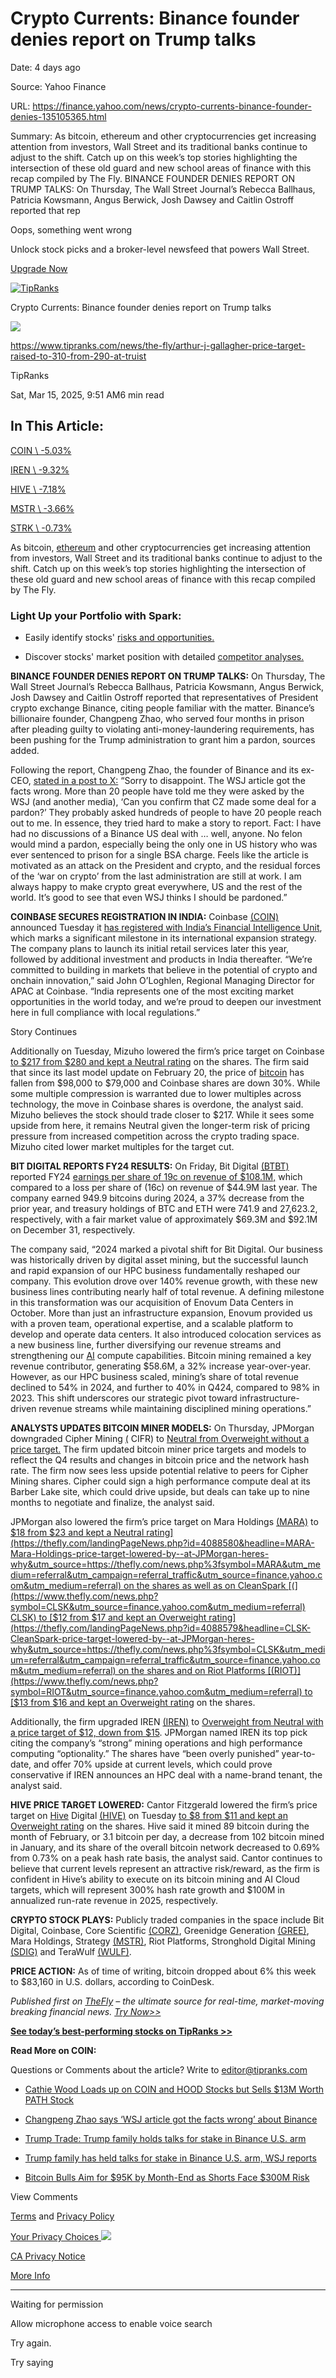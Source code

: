 # Crypto Currents: Binance founder denies report on Trump talks

Date: 4 days ago

Source: Yahoo Finance

URL: https://finance.yahoo.com/news/crypto-currents-binance-founder-denies-135105365.html

Summary: As bitcoin, ethereum and other cryptocurrencies get increasing attention from investors, Wall Street and its traditional banks continue to adjust to the shift. Catch up on this week’s top stories highlighting the intersection of these old guard and new school areas of finance with this recap compiled by The Fly. BINANCE FOUNDER DENIES REPORT ON TRUMP TALKS: On Thursday, The Wall Street Journal’s Rebecca Ballhaus, Patricia Kowsmann, Angus Berwick, Josh Dawsey and Caitlin Ostroff reported that rep

Oops, something went wrong

Unlock stock picks and a broker-level newsfeed that powers Wall Street.

[Upgrade Now](https://finance.yahoo.com/about/promos/silver/make2025yourbestyoy/?ncid=100002232)

[![TipRanks](https://s.yimg.com/ny/api/res/1.2/qZFu7UXtFqGvscv9CzqfHQ--/YXBwaWQ9aGlnaGxhbmRlcjt3PTE1NDtoPTQ4O2NmPXdlYnA-/https://s.yimg.com/os/creatr-uploaded-images/2020-12/48ae0b40-33f2-11eb-9ffe-57568e2946b3)](https://www.tipranks.com/ "TipRanks")

Crypto Currents: Binance founder denies report on Trump talks

![](<Base64-Image-Removed>)

https://www.tipranks.com/news/the-fly/arthur-j-gallagher-price-target-raised-to-310-from-290-at-truist

TipRanks

Sat, Mar 15, 2025, 9:51 AM6 min read

## In This Article:

[COIN \\
-5.03%](https://finance.yahoo.com/quote/COIN/ "COIN")

[IREN \\
-9.32%](https://finance.yahoo.com/quote/IREN/ "IREN")

[HIVE \\
-7.18%](https://finance.yahoo.com/quote/HIVE/ "HIVE")

[MSTR \\
-3.66%](https://finance.yahoo.com/quote/MSTR/ "MSTR")

[STRK \\
-0.73%](https://finance.yahoo.com/quote/STRK/ "STRK")

As bitcoin, [ethereum](https://www.tipranks.com/cryptocurrency/eth-usd?utm_source=finance.yahoo.com&utm_medium=referral) and other cryptocurrencies get increasing attention from investors, Wall Street and its traditional banks continue to adjust to the shift. Catch up on this week’s top stories highlighting the intersection of these old guard and new school areas of finance with this recap compiled by The Fly.

### Light Up your Portfolio with Spark:

- Easily identify stocks' [risks and opportunities.](https://www.tipranks.com/stocks/aapl/ai-stock-analysis?utm_source=finance.yahoo.com&utm_medium=referral)

- Discover stocks' market position with detailed [competitor analyses.](https://www.tipranks.com/stocks/aapl/ai-stock-analysis?utm_source=finance.yahoo.com&utm_medium=referral)


**BINANCE FOUNDER DENIES REPORT ON TRUMP TALKS:** On Thursday, The Wall Street Journal’s Rebecca Ballhaus, Patricia Kowsmann, Angus Berwick, Josh Dawsey and Caitlin Ostroff reported that representatives of President crypto exchange Binance, citing people familiar with the matter. Binance’s billionaire founder, Changpeng Zhao, who served four months in prison after pleading guilty to violating anti-money-laundering requirements, has been pushing for the Trump administration to grant him a pardon, sources added.

Following the report, Changpeng Zhao, the founder of Binance and its ex-CEO, [stated in a post to X:](https://thefly.com/landingPageNews.php?id=4089128&headline=$BTC;MSTR;COIN;MARA;RIOT;BTBT;BITF;WULF;GREE;SDIG;CORZ;$ECON;SPY;SPX-Changpeng-Zhao-says-WSJ-article-got-the-facts-wrong-about-Binance&utm_source=https://thefly.com/news.php%3fsymbol=COIN&utm_medium=referral&utm_campaign=referral_traffic&utm_source=finance.yahoo.com&utm_medium=referral) “Sorry to disappoint. The WSJ article got the facts wrong. More than 20 people have told me they were asked by the WSJ (and another media), ‘Can you confirm that CZ made some deal for a pardon?’ They probably asked hundreds of people to have 20 people reach out to me. In essence, they tried hard to make a story to report. Fact: I have had no discussions of a Binance US deal with … well, anyone. No felon would mind a pardon, especially being the only one in US history who was ever sentenced to prison for a single BSA charge. Feels like the article is motivated as an attack on the President and crypto, and the residual forces of the ‘war on crypto’ from the last administration are still at work. I am always happy to make crypto great everywhere, US and the rest of the world. It’s good to see that even WSJ thinks I should be pardoned.”

**COINBASE SECURES REGISTRATION IN INDIA:** Coinbase [(COIN)](https://www.thefly.com/news.php?symbol=COIN&utm_source=finance.yahoo.com&utm_medium=referral) announced Tuesday it [has registered with India’s Financial Intelligence Unit](https://thefly.com/landingPageNews.php?id=4087848&headline=COIN-Coinbase-secures-registration-in-India&utm_source=https://thefly.com/news.php%3fsymbol=COIN&utm_medium=referral&utm_campaign=referral_traffic&utm_source=finance.yahoo.com&utm_medium=referral), which marks a significant milestone in its international expansion strategy. The company plans to launch its initial retail services later this year, followed by additional investment and products in India thereafter. “We’re committed to building in markets that believe in the potential of crypto and onchain innovation,” said John O’Loghlen, Regional Managing Director for APAC at Coinbase. “India represents one of the most exciting market opportunities in the world today, and we’re proud to deepen our investment here in full compliance with local regulations.”

Story Continues

Additionally on Tuesday, Mizuho lowered the firm’s price target on Coinbase [to $217 from $280 and kept a Neutral rating](https://thefly.com/landingPageNews.php?id=4087037&headline=COIN-Mizuho-cuts-Coinbase-target-calls--pullback-overdone&utm_source=https://thefly.com/news.php%3fsymbol=COIN&utm_medium=referral&utm_campaign=referral_traffic&utm_source=finance.yahoo.com&utm_medium=referral) on the shares. The firm said that since its last model update on February 20, the price of [bitcoin](https://www.tipranks.com/cryptocurrency/btc-usd?utm_source=finance.yahoo.com&utm_medium=referral) has fallen from $98,000 to $79,000 and Coinbase shares are down 30%. While some multiple compression is warranted due to lower multiples across technology, the move in Coinbase shares is overdone, the analyst said. Mizuho believes the stock should trade closer to $217. While it sees some upside from here, it remains Neutral given the longer-term risk of pricing pressure from increased competition across the crypto trading space. Mizuho cited lower market multiples for the target cut.

**BIT DIGITAL REPORTS FY24 RESULTS:** On Friday, Bit Digital [(BTBT)](https://www.thefly.com/news.php?symbol=BTBT&utm_source=finance.yahoo.com&utm_medium=referral) reported FY24 [earnings per share of 19c on revenue of $108.1M,](https://bit-digital.com/press-releases/bit-digital-inc-announces-fiscal-year-2024-financial-results/?utm_source=finance.yahoo.com&utm_medium=referral) which compared to a loss per share of (16c) on revenue of $44.9M last year. The company earned 949.9 bitcoins during 2024, a 37% decrease from the prior year, and treasury holdings of BTC and ETH were 741.9 and 27,623.2, respectively, with a fair market value of approximately $69.3M and $92.1M on December 31, respectively.

The company said, “2024 marked a pivotal shift for Bit Digital. Our business was historically driven by digital asset mining, but the successful launch and rapid expansion of our HPC business fundamentally reshaped our company. This evolution drove over 140% revenue growth, with these new business lines contributing nearly half of total revenue. A defining milestone in this transformation was our acquisition of Enovum Data Centers in October. More than just an infrastructure expansion, Enovum provided us with a proven team, operational expertise, and a scalable platform to develop and operate data centers. It also introduced colocation services as a new business line, further diversifying our revenue streams and strengthening our [AI](https://www.tipranks.com/compare-stocks/artificial-intelligence?utm_source=finance.yahoo.com&utm_medium=referral) compute capabilities. Bitcoin mining remained a key revenue contributor, generating $58.6M, a 32% increase year-over-year. However, as our HPC business scaled, mining’s share of total revenue declined to 54% in 2024, and further to 40% in Q424, compared to 98% in 2023. This shift underscores our strategic pivot toward infrastructure-driven revenue streams while maintaining disciplined mining operations.”

**ANALYSTS UPDATES BITCOIN MINER MODELS:** On Thursday, JPMorgan downgraded Cipher Mining [(](https://www.thefly.com/news.php?symbol=CIFR&utm_source=finance.yahoo.com&utm_medium=referral) CIFR) to [Neutral from Overweight without a price target.](https://thefly.com/landingPageNews.php?id=4088576&headline=CIFR-Cipher-Mining-just-downgraded-at-JPMorgan-heres-why&utm_source=https://thefly.com/news.php%3fsymbol=CIFR&utm_medium=referral&utm_campaign=referral_traffic&utm_source=finance.yahoo.com&utm_medium=referral) The firm updated bitcoin miner price targets and models to reflect the Q4 results and changes in bitcoin price and the network hash rate. The firm now sees less upside potential relative to peers for Cipher Mining shares. Cipher could sign a high performance compute deal at its Barber Lake site, which could drive upside, but deals can take up to nine months to negotiate and finalize, the analyst said.

JPMorgan also lowered the firm’s price target on Mara Holdings [(MARA)](https://www.thefly.com/news.php?symbol=MARA&utm_source=finance.yahoo.com&utm_medium=referral) to [$18 from $23 and kept a Neutral rating](https://thefly.com/landingPageNews.php?id=4088580&headline=MARA-Mara-Holdings-price-target-lowered-by--at-JPMorgan-heres-why&utm_source=https://thefly.com/news.php%3fsymbol=MARA&utm_medium=referral&utm_campaign=referral_traffic&utm_source=finance.yahoo.com&utm_medium=referral) on the shares as well as on CleanSpark [(](https://www.thefly.com/news.php?symbol=CLSK&utm_source=finance.yahoo.com&utm_medium=referral) CLSK) to [$12 from $17 and kept an Overweight rating](https://thefly.com/landingPageNews.php?id=4088579&headline=CLSK-CleanSpark-price-target-lowered-by--at-JPMorgan-heres-why&utm_source=https://thefly.com/news.php%3fsymbol=CLSK&utm_medium=referral&utm_campaign=referral_traffic&utm_source=finance.yahoo.com&utm_medium=referral) on the shares and on Riot Platforms [(RIOT)](https://www.thefly.com/news.php?symbol=RIOT&utm_source=finance.yahoo.com&utm_medium=referral) to [$13 from $16 and kept an Overweight rating](https://thefly.com/landingPageNews.php?id=4088581&headline=RIOT-Riot-Platforms-price-target-lowered-by--at-JPMorgan-heres-why&utm_source=https://thefly.com/news.php%3fsymbol=RIOT&utm_medium=referral&utm_campaign=referral_traffic&utm_source=finance.yahoo.com&utm_medium=referral) on the shares.

Additionally, the firm upgraded IREN [(IREN)](https://www.thefly.com/news.php?symbol=IREN&utm_source=finance.yahoo.com&utm_medium=referral) to [Overweight from Neutral with a price target of $12, down from $15](https://thefly.com/landingPageNews.php?id=4088578&headline=IREN-IREN-just-upgraded-at-JPMorgan-heres-why&utm_source=https://thefly.com/news.php%3fsymbol=IREN&utm_medium=referral&utm_campaign=referral_traffic&utm_source=finance.yahoo.com&utm_medium=referral). JPMorgan named IREN its top pick citing the company’s “strong” mining operations and high performance computing “optionality.” The shares have “been overly punished” year-to-date, and offer 70% upside at current levels, which could prove conservative if IREN announces an HPC deal with a name-brand tenant, the analyst said.

**HIVE PRICE TARGET LOWERED:** Cantor Fitzgerald lowered the firm’s price target on [Hive](https://www.tipranks.com/stocks/hive?utm_source=finance.yahoo.com&utm_medium=referral) Digital [(HIVE)](https://www.thefly.com/news.php?symbol=HIVE&utm_source=finance.yahoo.com&utm_medium=referral) on Tuesday [to $8 from $11 and kept an Overweight rating](https://thefly.com/landingPageNews.php?id=4087369&headline=HIVE-Hive-Digital-price-target-lowered-by--at-Cantor-Fitzgerald-heres-why&utm_source=https://thefly.com/news.php%3fsymbol=HIVE&utm_medium=referral&utm_campaign=referral_traffic&utm_source=finance.yahoo.com&utm_medium=referral) on the shares. Hive said it mined 89 bitcoin during the month of February, or 3.1 bitcoin per day, a decrease from 102 bitcoin mined in January, and its share of the overall bitcoin network decreased to 0.69% from 0.73% on a peak hash rate basis, the analyst said. Cantor continues to believe that current levels represent an attractive risk/reward, as the firm is confident in Hive’s ability to execute on its bitcoin mining and AI Cloud targets, which will represent 300% hash rate growth and $100M in annualized run-rate revenue in 2025, respectively.

**CRYPTO STOCK PLAYS:** Publicly traded companies in the space include Bit Digital, Coinbase, Core Scientific [(CORZ)](https://www.thefly.com/news.php?symbol=CORZ&utm_source=finance.yahoo.com&utm_medium=referral), Greenidge Generation [(GREE)](https://www.thefly.com/news.php?symbol=GREE&utm_source=finance.yahoo.com&utm_medium=referral), Mara Holdings, Strategy [(MSTR)](https://www.thefly.com/news.php?symbol=MSTR&utm_source=finance.yahoo.com&utm_medium=referral), Riot Platforms, Stronghold Digital Mining [(SDIG)](https://www.thefly.com/news.php?symbol=SDIG&utm_source=finance.yahoo.com&utm_medium=referral) and TeraWulf [(WULF)](https://www.thefly.com/news.php?symbol=WULF&utm_source=finance.yahoo.com&utm_medium=referral).

**PRICE ACTION:** As of time of writing, bitcoin dropped about 6% this week to $83,160 in U.S. dollars, according to CoinDesk.

_Published first on [TheFly](https://thefly.com/?utm_source=finance.yahoo.com&utm_medium=referral) – the ultimate source for real-time, market-moving breaking financial news. [Try Now>>](https://thefly.com/?utm_source=finance.yahoo.com&utm_medium=referral)_

[**See today’s best-performing stocks on TipRanks >>**](https://www.tipranks.com/screener/top-smart-score-stocks/?type=stockAnalysisLanding&utm_source=finance.yahoo.com&utm_medium=referral)

**Read More on COIN:**

Questions or Comments about the article? Write to editor@tipranks.com

- [Cathie Wood Loads up on COIN and HOOD Stocks but Sells $13M Worth PATH Stock](https://www.tipranks.com/news/cathie-woods-loads-up-on-coin-and-hood-stocks-but-sells-13m-worth-path-shares?utm_source=finance.yahoo.com&utm_medium=referral)

- [Changpeng Zhao says ‘WSJ article got the facts wrong’ about Binance](https://www.tipranks.com/news/the-fly/changpeng-zhao-says-wsj-article-got-the-facts-wrong-about-binance?utm_source=finance.yahoo.com&utm_medium=referral)

- [Trump Trade: Trump family holds talks for stake in Binance U.S. arm](https://www.tipranks.com/news/the-fly/trump-trade-trump-family-holds-talks-for-stake-in-binance-u-s-arm?utm_source=finance.yahoo.com&utm_medium=referral)

- [Trump family has held talks for stake in Binance U.S. arm, WSJ reports](https://www.tipranks.com/news/the-fly/trump-family-has-held-talks-for-stake-in-binance-u-s-arm-wsj-reports?utm_source=finance.yahoo.com&utm_medium=referral)

- [Bitcoin Bulls Aim for $95K by Month-End as Shorts Face $300M Risk](https://www.tipranks.com/news/bitcoin-bulls-aim-for-95k-by-month-end-as-shorts-face-300m-risk?utm_source=finance.yahoo.com&utm_medium=referral)


View Comments

[Terms](https://guce.yahoo.com/terms?locale=en-US) and [Privacy Policy](https://guce.yahoo.com/privacy-policy?locale=en-US)

[Your Privacy Choices ![](https://s.yimg.com/dv/static/siteApp/img/privacy-choice-control.png)](https://guce.yahoo.com/state-controls?locale=en-US&state=CA)

[CA Privacy Notice](https://guce.yahoo.com/ca-notice?locale=en-US)

[More Info](https://finance.yahoo.com/more-info)

* * *

Waiting for permission

Allow microphone access to enable voice search

Try again.

Try saying